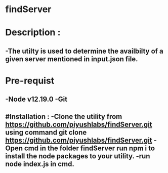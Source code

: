 # findServer

# Description : 
-The utilty is used to  determine the availbilty of a given server mentioned in input.json file.
----------------------------------------------------------------------------------------------------------------------------------------------
# Pre-requist
-Node v12.19.0
-Git
----------------------------------------------------------------------------------------------------------------------------------------------
#Installation : 
-Clone the utility from https://github.com/piyushlabs/findServer.git using command git clone https://github.com/piyushlabs/findServer.git
-Open cmd in the folder findServer run npm i to install the node packages to your utility.
-run node index.js in cmd.
----------------------------------------------------------------------------------------------------------------------------------------------
